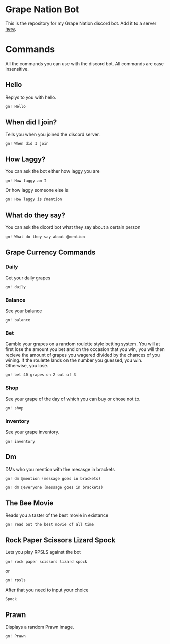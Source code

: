 # Grape Nation Bot

This is the repository for my Grape Nation discord bot.
Add it to a server [here](https://discordapp.com/api/oauth2/authorize?client_id=534783961591971840&permissions=8&scope=bot).


# Commands

All the commands you can use with the discord bot.
All commands are case insensitive.

## Hello

Replys to you with hello.

```
gn! Hello
```

## When did I join?

Tells you when you joined the discord server.

```
gn! When did I join
```

## How Laggy?

You can ask the bot either how laggy you are

```
gn! How laggy am I
```

Or how laggy someone else is

```
gn! How laggy is @mention
```

## What do they say?

You can ask the dicord bot what they say about a certain person

```
gn! What do they say about @mention
```

## Grape Currency Commands

### Daily

Get your daily grapes

```
gn! daily
```

### Balance

See your balance 

```
gn! balance
```

### Bet

Gamble your grapes on a random roulette style betting system. You will at first lose the amount you bet and on the occasion that you win, you will then recieve the amount of grapes you wagered divided by the chances of you wining. If the roulette lands on the number you guessed, you win. Otherwise, you lose.

```
gn! bet 40 grapes on 2 out of 3
```

### Shop

See your grape of the day of which you can buy or chose not to.

```
gn! shop
```

### Inventory

See your grape inventory.

```
gn! inventory
```

## Dm

DMs who you mention with the mesasge in brackets

```
gn! dm @mention (message goes in brackets)
```
```
gn! dm @everyone (message goes in brackets)
```

## The Bee Movie

Reads you a taster of the best movie in existance

```
gn! read out the best movie of all time
```

## Rock Paper Scissors Lizard Spock

Lets you play RPSLS against the bot

```
gn! rock paper scissors lizard spock
```
or
```
gn! rpsls
```

After that you need to input your choice

```
Spock
```

## Prawn

Displays a random Prawn image.

```
gn! Prawn
```
